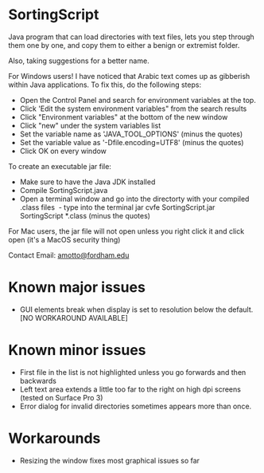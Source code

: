 # SortingScript
Java program that can load directories with text files, lets you step through them one by one, and copy them to either a benign or extremist folder.

Also, taking suggestions for a better name.

For Windows users! I have noticed that Arabic text comes up as gibberish within Java applications. To fix this, do the following steps:

  - Open the Control Panel and search for environment variables at the top. 
  - Click 'Edit the system environment variables" from the search results
  - Click "Environment variables" at the bottom of the new window
  - Click "new" under the system variables list
  - Set the variable name as 'JAVA_TOOL_OPTIONS' (minus the quotes)
  - Set the variable value as '-Dfile.encoding=UTF8'  (minus the quotes)
  - Click OK on every window
  
To create an executable jar file:
  - Make sure to have the Java JDK installed
  - Compile SortingScript.java
  - Open a terminal window and go into the directorty with your compiled .class files
  - type into the terminal jar cvfe SortingScript.jar SortingScript \*.class (minus the quotes)
  
For Mac users, the jar file will not open unless you right click it and click open (it's a MacOS security thing)
  

Contact Email: amotto@fordham.edu

# Known major issues
- GUI elements break when display is set to resolution below the default. [NO WORKAROUND AVAILABLE]

# Known minor issues
- First file in the list is not highlighted unless you go forwards and then backwards
- Left text area extends a little too far to the right on high dpi screens (tested on Surface Pro 3)
- Error dialog for invalid directories sometimes appears more than once.

# Workarounds
- Resizing the window fixes most graphical issues so far

